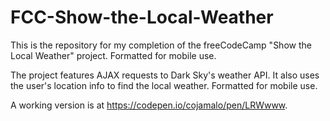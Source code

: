 # FCC-Show-the-Local-Weather
This is the repository for my completion of the freeCodeCamp "Show the Local Weather" project. Formatted for mobile use.

The project features AJAX requests to Dark Sky's weather API. It also uses the user's location info to find the local weather. Formatted for mobile use. 

A working version is at https://codepen.io/cojamalo/pen/LRWwww.


